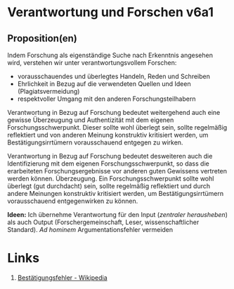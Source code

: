 ﻿<!---
   NAME - The NAME of this project is:
ethos

  FILE - The FILENAME of the current file is:
/v6a1.md

  CREATION - This project was CREATED on:
2017-01-28-16:15:00 UTC

  MODIFICATION - This project was last MODIFIED on:
2017-01-28-16:15:00 UTC

  VERSION - The current VERSION of this project is:
<git-commit-hash>-2017-01-28-16:15:00 UTC

  CREATOR(S) - This project was CREATED by:
Michael Czechowski, Martin Maga

  CONTACT - You can CONTACT the creator(s) or developer(s) of this project at:
E-Mail: mail@martinmaga.de

  COPYRIGHT - The COPYRIGHT holder of this project is:
COPYRIGHT (c) 2016 Martin Maga

  LICENSE - This project is LICENSED under the following license:
Martin Maga 2016 CC BY-SA 4.0 https://creativecommons.org

  SUBFILE – This is a SUBFILE! For more INFORMATION on this project go to:
/README.md
--->

# Verantwortung und Forschen v6a1

## Proposition(en)

Indem Forschung als eigenständige Suche nach Erkenntnis angesehen wird, verstehen wir unter verantwortungsvollem Forschen:
- vorausschauendes und überlegtes Handeln, Reden und Schreiben
- Ehrlichkeit in Bezug auf die verwendeten Quellen und Ideen (Plagiatsvermeidung)
- respektvoller Umgang mit den anderen Forschungsteilhabern

Verantwortung in Bezug auf Forschung bedeutet weitergehend auch eine gewisse Überzeugung und Authentizität mit dem eigenen Forschungsschwerpunkt. Dieser sollte wohl überlegt sein, sollte regelmäßig reflektiert und von anderen Meinung konstruktiv kritisiert werden, um Bestätigungsirrtümern vorausschauend entgegen zu wirken.

Verantwortung in Bezug auf Forschung bedeutet desweiteren auch die Identifizierung mit dem eigenen Forschungsschwerpunkt, so dass die erarbeiteten Forschungsergebnisse vor anderen guten Gewissens vertreten werden können. Überzeugung.
Ein Forschungsschwerpunkt sollte wohl überlegt (gut durchdacht) sein, sollte regelmäßig reflektiert und durch andere Meinungen konstruktiv kritisiert werden, um Bestätigungsirrtümern vorausschauend entgegenwirken zu können.

__Ideen:__
Ich übernehme Verantwortung für den Input (_zentraler herausheben_) als auch Output (Forschergemeinschaft, Leser, wissenschaftlicher Standard).
_Ad hominem_ Argumentationsfehler vermeiden

# Links
  1. [Bestätigungsfehler - Wikipedia](https://de.wikipedia.org/wiki/Best%C3%A4tigungsfehler)
